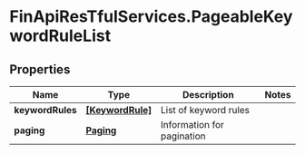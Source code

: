 # FinApiResTfulServices.PageableKeywordRuleList

## Properties
Name | Type | Description | Notes
------------ | ------------- | ------------- | -------------
**keywordRules** | [**[KeywordRule]**](KeywordRule.md) | List of keyword rules | 
**paging** | [**Paging**](Paging.md) | Information for pagination | 


